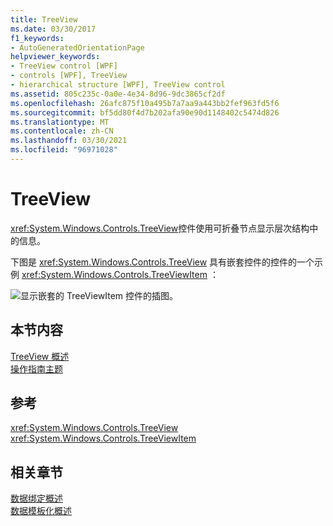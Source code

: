 ```yaml
---
title: TreeView
ms.date: 03/30/2017
f1_keywords:
- AutoGeneratedOrientationPage
helpviewer_keywords:
- TreeView control [WPF]
- controls [WPF], TreeView
- hierarchical structure [WPF], TreeView control
ms.assetid: 805c235c-0a0e-4e34-8d96-9dc3865cf2df
ms.openlocfilehash: 26afc875f10a495b7a7aa9a443bb2fef963fd5f6
ms.sourcegitcommit: bf5dd80f4d7b202afa90e90d1148402c5474d826
ms.translationtype: MT
ms.contentlocale: zh-CN
ms.lasthandoff: 03/30/2021
ms.locfileid: "96971028"
---
```

# <a name="treeview"></a>TreeView
<xref:System.Windows.Controls.TreeView>控件使用可折叠节点显示层次结构中的信息。  
  
 下图是 <xref:System.Windows.Controls.TreeView> 具有嵌套控件的控件的一个示例 <xref:System.Windows.Controls.TreeViewItem> ：  
  
 ![显示嵌套的 TreeViewItem 控件的插图。](./media/treeview/nested-treeviewitem-controls.jpg)  
  
## <a name="in-this-section"></a>本节内容  
 [TreeView 概述](treeview-overview.md)  
 [操作指南主题](treeview-how-to-topics.md)  
  
## <a name="reference"></a>参考  
 <xref:System.Windows.Controls.TreeView>  
  <xref:System.Windows.Controls.TreeViewItem>  
  
## <a name="related-sections"></a>相关章节  
 [数据绑定概述](/dotnet/desktop-wpf/data/data-binding-overview)  
  [数据模板化概述](../data/data-templating-overview.md)
